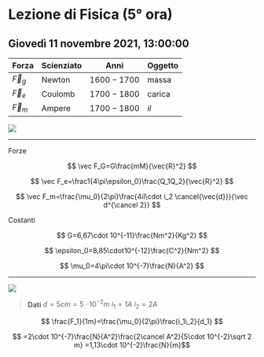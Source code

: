 # Lezione di Fisica (5° ora)
## Giovedì 11 novembre 2021, 13:00:00

|Forza|Scienziato|Anni|Oggetto|
|---|---|---|---|
|$\vec F_g$|Newton|$1600-1700$|massa|
|$\vec F_e$|Coulomb|$1700-1800$|carica|
|$\vec F_m$|Ampere|$1700-1800$|$il$|

![](https://i.imgur.com/KNNMQmH.jpg)


---

Forze

$$
\vec F_G=G\frac{mM}{\vec{R}^2}
$$

$$
\vec F_e=\frac1{4\pi\epsilon_0}\frac{Q_1Q_2}{\vec{R}^2}
$$

$$
\vec F_m=\frac{\mu_0}{2\pi}\frac{4il\cdot i_2 \cancel{\vec{d}}}{\vec d^{\cancel 2}}
$$

Costanti

$$
G=6,67\cdot 10^{-11}\frac{Nm^2}{Kg^2}
$$

$$
\epsilon_0=8,85\cdot10^{-12}\frac{C^2}{Nm^2}
$$


$$
\mu_0=4\pi\cdot 10^{-7}\frac{N}{A^2}
$$

---
![](https://i.imgur.com/rOylSIy.jpg)


> **Dati**
> $d=5cm=5\cdot 10^{-2}m$
> $i_1=1A$
> $i_2=2A$

$$
\frac{F_1}{1m}=\frac{\mu_0}{2\pi}\frac{i_1i_2}{d_1}
$$

$$
=2\cdot 10^{-7}\frac{N}{A^2}\frac{2\cancel A^2}{5\cdot 10^{-2}\sqrt 2 m}
=1,13\cdot 10^{-2}\frac{N}{m}$$
<!--stackedit_data:
eyJoaXN0b3J5IjpbMTM0MzY4Nzc3MywxNjMzODI1ODc4LC0xMj
AyMzEzNjM2XX0=
-->